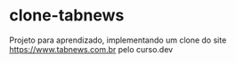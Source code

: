 # clone-tabnews
Projeto para aprendizado, implementando um clone do site https://www.tabnews.com.br pelo curso.dev
